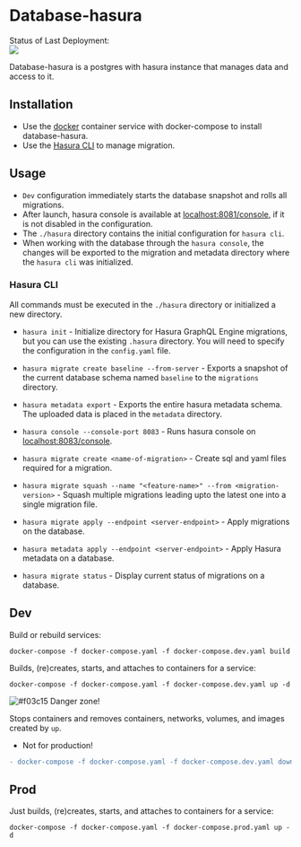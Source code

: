 # Database-hasura 

Status of Last Deployment:<br>
<img src="https://github.com/mapofzones/database-hasura/workflows/Docker%20Images%20CI/badge.svg"><br>

Database-hasura is a postgres with hasura instance that manages data and access to it.

## Installation

* Use the [docker](https://www.docker.com) container service with docker-compose to install database-hasura.
* Use the [Hasura CLI](https://hasura.io/docs/1.0/graphql/manual/hasura-cli/install-hasura-cli.html#install-hasura-cli) to manage migration.

## Usage

* ```Dev``` configuration immediately starts the database snapshot and rolls all migrations.
* After launch, hasura console is available at [localhost:8081/console](localhost:8081/console), if it is not disabled in the configuration.
* The ```./hasura``` directory contains the initial configuration for ```hasura cli```.
* When working with the database through the ```hasura console```, the changes will be exported to the migration and metadata directory where the ```hasura cli``` was initialized.

### Hasura CLI

All commands must be executed in the ```./hasura``` directory or initialized a new directory.

* ```hasura init``` - Initialize directory for Hasura GraphQL Engine migrations, but you can use the existing ```.hasura``` directory. You will need to specify the configuration in the ```config.yaml``` file.

* ```hasura migrate create baseline --from-server``` - Exports a snapshot of the current database schema named ```baseline``` to the ```migrations``` directory.

* ```hasura metadata export``` - Exports the entire hasura metadata schema. The uploaded data is placed in the ```metadata``` directory.

* ```hasura console --console-port 8083``` - Runs hasura console on [localhost:8083/console](localhost:8083/console).

* ```hasura migrate create <name-of-migration>``` - Create sql and yaml files required for a migration.

* ```hasura migrate squash --name "<feature-name>" --from <migration-version>``` - Squash multiple migrations leading upto the latest one into a single migration file.

* ```hasura migrate apply --endpoint <server-endpoint>``` - Apply migrations on the database.

* ```hasura metadata apply --endpoint <server-endpoint>``` - Apply Hasura metadata on a database.

* ```hasura migrate status``` - Display current status of migrations on a database.

## Dev

Build or rebuild services:
```
docker-compose -f docker-compose.yaml -f docker-compose.dev.yaml build
```
Builds, (re)creates, starts, and attaches to containers for a service:
```
docker-compose -f docker-compose.yaml -f docker-compose.dev.yaml up -d
```

![#f03c15](https://via.placeholder.com/15/f03c15/000000?text=+) Danger zone!

Stops containers and removes containers, networks, volumes, and images
created by `up`.

* Not for production!

```diff
- docker-compose -f docker-compose.yaml -f docker-compose.dev.yaml down -v
```

## Prod

Just builds, (re)creates, starts, and attaches to containers for a service:

```
docker-compose -f docker-compose.yaml -f docker-compose.prod.yaml up -d
```
